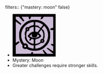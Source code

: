 filters:: {"mastery: moon" false}

- ![image.png](../assets/image_1700899757756_0.png)
- Mystery: Moon
- Greater challenges require stronger skills.